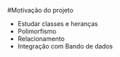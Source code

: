 #Motivação do projeto

- Estudar classes e heranças
- Polimorfismo
- Relacionamento
- Integração com Bando de dados
